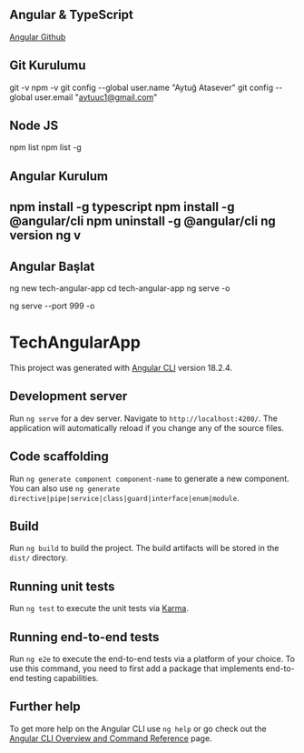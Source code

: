## Angular & TypeScript
[Angular Github]()

## Git Kurulumu
git -v
npm -v
git config --global user.name "Aytuğ Atasever"
git config --global user.email "aytuuc1@gmail.com"


## Node JS
npm list
npm list -g

## Angular Kurulum
npm install -g typescript
npm install -g @angular/cli
npm uninstall -g @angular/cli
ng version
ng v
--
## Angular Başlat
ng new tech-angular-app
cd tech-angular-app
ng serve -o

ng serve --port 999 -o















# TechAngularApp

This project was generated with [Angular CLI](https://github.com/angular/angular-cli) version 18.2.4.

## Development server

Run `ng serve` for a dev server. Navigate to `http://localhost:4200/`. The application will automatically reload if you change any of the source files.

## Code scaffolding

Run `ng generate component component-name` to generate a new component. You can also use `ng generate directive|pipe|service|class|guard|interface|enum|module`.

## Build

Run `ng build` to build the project. The build artifacts will be stored in the `dist/` directory.

## Running unit tests

Run `ng test` to execute the unit tests via [Karma](https://karma-runner.github.io).

## Running end-to-end tests

Run `ng e2e` to execute the end-to-end tests via a platform of your choice. To use this command, you need to first add a package that implements end-to-end testing capabilities.

## Further help

To get more help on the Angular CLI use `ng help` or go check out the [Angular CLI Overview and Command Reference](https://angular.dev/tools/cli) page.
